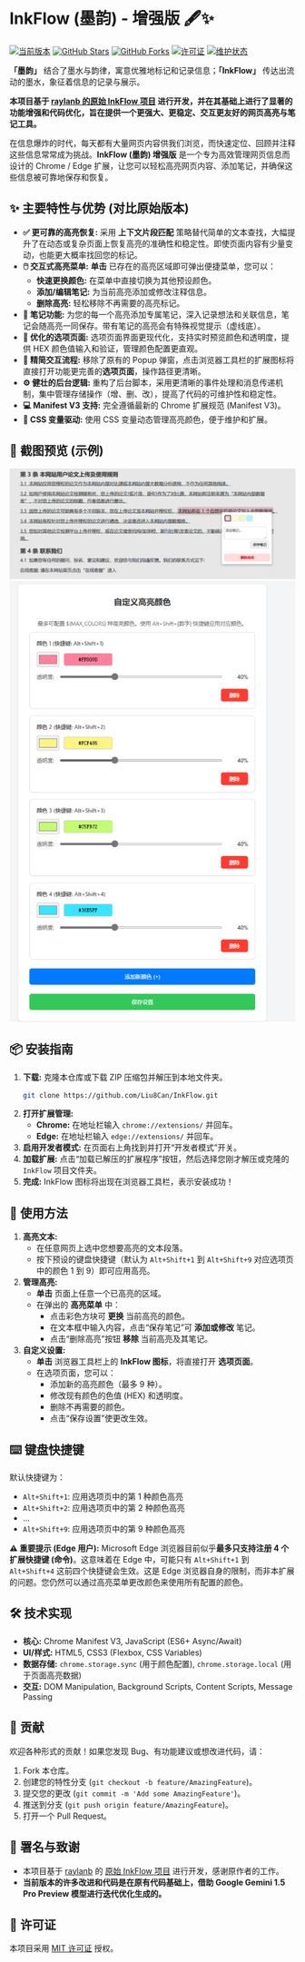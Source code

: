 # InkFlow (墨韵) - 增强版 🖋️✨

[![当前版本](https://img.shields.io/badge/版本-v1.1-blue.svg)](https://github.com/Liu8Can/InkFlow/releases)
[![GitHub Stars](https://img.shields.io/github/stars/Liu8Can/InkFlow?style=social)](https://github.com/Liu8Can/InkFlow/stargazers)
[![GitHub Forks](https://img.shields.io/github/forks/Liu8Can/InkFlow?style=social)](https://github.com/Liu8Can/InkFlow/network/members)
[![许可证](https://img.shields.io/badge/许可证-MIT-green.svg)](LICENSE)
[![维护状态](https://img.shields.io/badge/维护状态-积极维护中-brightgreen.svg)](https://github.com/Liu8Can/InkFlow/commits/main)

**「墨韵」** 结合了墨水与韵律，寓意优雅地标记和记录信息；**「InkFlow」** 传达出流动的墨水，象征着信息的记录与展示。

**本项目基于 [raylanb 的原始 InkFlow 项目](https://github.com/raylanb/InkFlow) 进行开发，并在其基础上进行了显著的功能增强和代码优化，旨在提供一个更强大、更稳定、交互更友好的网页高亮与笔记工具。**

在信息爆炸的时代，每天都有大量网页内容供我们浏览，而快速定位、回顾并注释这些信息常常成为挑战。**InkFlow (墨韵) 增强版** 是一个专为高效管理网页信息而设计的 Chrome / Edge 扩展，让您可以轻松高亮网页内容、添加笔记，并确保这些信息被可靠地保存和恢复。

## ✨ 主要特性与优势 (对比原始版本)

* **✅ 更可靠的高亮恢复:** 采用 **上下文片段匹配** 策略替代简单的文本查找，大幅提升了在动态或复杂页面上恢复高亮的准确性和稳定性。即使页面内容有少量变动，也能更大概率找回您的标记。
* **🖱️ 交互式高亮菜单:** **单击** 已存在的高亮区域即可弹出便捷菜单，您可以：
  * **快速更换颜色:** 在菜单中直接切换为其他预设颜色。
  * **添加/编辑笔记:** 为当前高亮添加或修改注释信息。
  * **删除高亮:** 轻松移除不再需要的高亮标记。
* **📝 笔记功能:** 为您的每一个高亮添加专属笔记，深入记录想法和关联信息，笔记会随高亮一同保存。带有笔记的高亮会有特殊视觉提示（虚线底）。
* **🎨 优化的选项页面:** 选项页面界面更现代化，支持实时预览颜色和透明度，提供 HEX 颜色值输入和验证，管理颜色配置更直观。
* **🚀 精简交互流程:** 移除了原有的 Popup 弹窗，点击浏览器工具栏的扩展图标将直接打开功能更完善的**选项页面**，操作路径更清晰。
* **⚙️ 健壮的后台逻辑:** 重构了后台脚本，采用更清晰的事件处理和消息传递机制，集中管理存储操作（增、删、改），提高了代码的可维护性和稳定性。
* **💻 Manifest V3 支持:** 完全遵循最新的 Chrome 扩展规范 (Manifest V3)。
* **🎨 CSS 变量驱动:** 使用 CSS 变量动态管理高亮颜色，便于维护和扩展。

## 📸 截图预览 (示例)


![高亮菜单示例](placeholder_highlight_menu.png)
![选项页面示例](placeholder_options_page.png)



## 📦 安装指南

1. **下载:** 克隆本仓库或下载 ZIP 压缩包并解压到本地文件夹。
   ```bash
   git clone https://github.com/Liu8Can/InkFlow.git
   ```
2. **打开扩展管理:**
   * **Chrome:** 在地址栏输入 `chrome://extensions/` 并回车。
   * **Edge:** 在地址栏输入 `edge://extensions/` 并回车。
3. **启用开发者模式:** 在页面右上角找到并打开“开发者模式”开关。
4. **加载扩展:** 点击“加载已解压的扩展程序”按钮，然后选择您刚才解压或克隆的 `InkFlow` 项目文件夹。
5. **完成:** InkFlow 图标将出现在浏览器工具栏，表示安装成功！

## 🚀 使用方法

1. **高亮文本:**
   * 在任意网页上选中您想要高亮的文本段落。
   * 按下预设的键盘快捷键（默认为 `Alt+Shift+1` 到 `Alt+Shift+9` 对应选项页中的颜色 1 到 9）即可应用高亮。
2. **管理高亮:**
   * **单击** 页面上任意一个已高亮的区域。
   * 在弹出的 **高亮菜单** 中：
     * 点击彩色方块可 **更换** 当前高亮的颜色。
     * 在文本框中输入内容，点击“保存笔记”可 **添加或修改** 笔记。
     * 点击“删除高亮”按钮 **移除** 当前高亮及其笔记。
3. **自定义设置:**
   * **单击** 浏览器工具栏上的 **InkFlow 图标**，将直接打开 **选项页面**。
   * 在选项页面，您可以：
     * 添加新的高亮颜色（最多 9 种）。
     * 修改现有颜色的色值 (HEX) 和透明度。
     * 删除不再需要的颜色。
     * 点击“保存设置”使更改生效。

## ⌨️ 键盘快捷键

默认快捷键为：

* `Alt+Shift+1`: 应用选项页中的第 1 种颜色高亮
* `Alt+Shift+2`: 应用选项页中的第 2 种颜色高亮
* ...
* `Alt+Shift+9`: 应用选项页中的第 9 种颜色高亮

**⚠️ 重要提示 (Edge 用户):**
Microsoft Edge 浏览器目前似乎**最多只支持注册 4 个扩展快捷键 (命令)**。这意味着在 Edge 中，可能只有 `Alt+Shift+1` 到 `Alt+Shift+4` 这前四个快捷键会生效。这是 Edge 浏览器自身的限制，而非本扩展的问题。您仍然可以通过高亮菜单更改颜色来使用所有配置的颜色。

## 🛠️ 技术实现

* **核心:** Chrome Manifest V3, JavaScript (ES6+ Async/Await)
* **UI/样式:** HTML5, CSS3 (Flexbox, CSS Variables)
* **数据存储:** `chrome.storage.sync` (用于颜色配置), `chrome.storage.local` (用于页面高亮数据)
* **交互:** DOM Manipulation, Background Scripts, Content Scripts, Message Passing

## 🤝 贡献

欢迎各种形式的贡献！如果您发现 Bug、有功能建议或想改进代码，请：

1. Fork 本仓库。
2. 创建您的特性分支 (`git checkout -b feature/AmazingFeature`)。
3. 提交您的更改 (`git commit -m 'Add some AmazingFeature'`)。
4. 推送到分支 (`git push origin feature/AmazingFeature`)。
5. 打开一个 Pull Request。

## 📜 署名与致谢

* 本项目基于 [raylanb](https://github.com/raylanb) 的 [原始 InkFlow 项目](https://github.com/raylanb/InkFlow) 进行开发，感谢原作者的工作。
* **当前版本的许多改进和代码是在原有代码基础上，借助 Google Gemini 1.5 Pro Preview 模型进行迭代优化生成的。**

## 📄 许可证

本项目采用 [MIT 许可证](LICENSE) 授权。